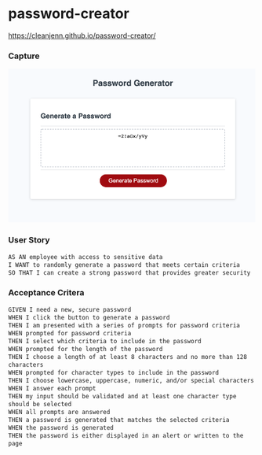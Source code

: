 # password-creator

https://cleanjenn.github.io/password-creator/

### Capture 
![homepage](./assets/images/capture.png)

### User Story 

```text 
AS AN employee with access to sensitive data
I WANT to randomly generate a password that meets certain criteria
SO THAT I can create a strong password that provides greater security
```
### Acceptance Critera

```text
GIVEN I need a new, secure password
WHEN I click the button to generate a password
THEN I am presented with a series of prompts for password criteria
WHEN prompted for password criteria
THEN I select which criteria to include in the password
WHEN prompted for the length of the password
THEN I choose a length of at least 8 characters and no more than 128 characters
WHEN prompted for character types to include in the password
THEN I choose lowercase, uppercase, numeric, and/or special characters
WHEN I answer each prompt
THEN my input should be validated and at least one character type should be selected
WHEN all prompts are answered
THEN a password is generated that matches the selected criteria
WHEN the password is generated
THEN the password is either displayed in an alert or written to the page